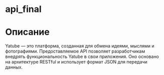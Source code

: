 # api_final

# Описание

Yatube — это платформа, созданная для обмена идеями, мыслями и фотографиями. Предоставляемое API позволяет разработчикам внедрять функциональность Yatube в свои приложения. Оно основано на архитектуре RESTful и использует формат JSON для передачи данных.
